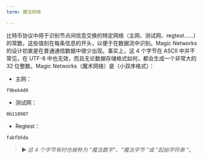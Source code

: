 ```yaml
---
term: 魔法网络

---
```

比特币协议中用于识别节点间信息交换的特定网络（主网、测试网、regtest......）的常数。这些值刻在每条信息的开头，以便于在数据流中识别。Magic Networks 的设计初衷是在普通通信数据中很少出现。事实上，这 4 个字节在 ASCII 中并不常见，在 UTF-8 中也无效，而且无论数据存储格式如何，都会生成一个非常大的 32 位整数。Magic Networks（魔术网络）是（小双序格式）：


- 主网：

```text
f9beb4d9
```


- 测试网：

```text
0b110907
```


- Regtest：

```text
fabfb5da
```

> ► *这 4 个字节有时也被称为 "魔法数字"、"魔法字节 "或 "起始字符串 "*。